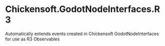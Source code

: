 # Chickensoft.GodotNodeInterfaces.R3
Automatically extends events created in Chickensoft GodotNodeInterfaces for use as R3 Observables

